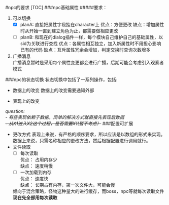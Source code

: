 #npc的要求
[TOC]
###npc基础属性
#####要求：
1.	可以切换
	- [X]	planA:
	直接把属性字段挂在character上
	优点：方便更改
	缺点：增加属性时从开始一直到建立角色为止，都需要做相应更改
	- [ ]	planB:
	和现在的dialog插件一样，每个模块自己维护自己的基础属性，以sid为关联进行查找
	优点：各属性相互独立，加入新属性时不用担心影响已有的代码
	缺点：互斥属性冗余会增加，判定交换时查询次数增多

2.	广播消息  
	广播消息暂时是采用每个属性变更都会进行广播，后期可能会考虑引入观察者模式

###npc的状态切换
状态切换中包括了一系列操作，包括:

-	数据上的改变
	数据上的改变需要通知外部

-	表现上的改变

*question:*  
*-	有些表现依赖于数据，简单的解决方式就直接先表现后数据*  
~~*-	从X1进入X2这个过程，是否需要X1(暂不考虑）*~~
###配置可扩展

-	更改方式 
	表现上来说，有严格的顺序要求，所以应该是以数组的形式来实现。
	数据上来说，只需名称相应的更改方法，然后根据配置进行调用就行。
-	文件读取
	- [ ] 每次读取  
	优点： 占用内存少  
	缺点： 速度稍慢  
	- [ ] 一次加载到内存  
	优点： 速度快  
	缺点： 长期占有内存，第一次文件大，可能会慢  

	倾向于混合策略，怪物这种量大的进行缓存，而boss，npc等就每次读取文件  
	__现在先全部用每次读取__